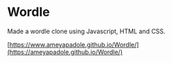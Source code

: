 # Wordle
Made a wordle clone using Javascript, HTML and CSS. 

[https://www.ameyapadole.github.io/Wordle/](https://ameyapadole.github.io/Wordle/)
